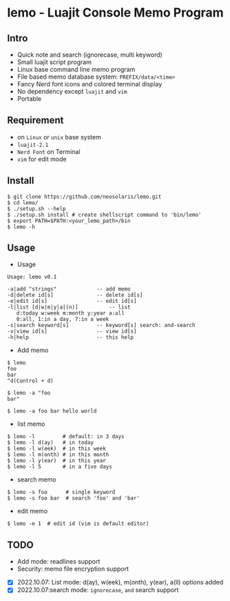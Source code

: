 # lemo - Luajit Console Memo Program

## Intro

* Quick note and search (ignorecase, multi keyword)
* Small luajit script program
* Linux base command line memo program
* File based memo database system: `PREFIX/data/<time>`
* Fancy Nerd font icons and colored terminal display
* No dependency except `luajit` and `vim`
* Portable

## Requirement

* on `Linux` or `unix` base system
* `luajit-2.1`
* `Nerd Font` on Terminal
* `vim` for edit mode

## Install

```console
$ git clone https://github.com/neosolaris/lemo.git
$ cd lemo/
$ ./setup.sh --help
$ ./setup.sh install # create shellscript command to 'bin/lemo'
$ export PATH=$PATH:<your_lemo_path>/bin
$ lemo -h
```

## Usage

* Usage
```console
Usage: lemo v0.1

-a|add "strings"             -- add memo
-d|delete id[s]              -- delete id[s]
-e|edit id[s]                -- edit id[s]
-l|list [d|w|m|y|a|(n)]          -- list
   d:today w:week m:month y:year a:all
   0:all, 1:in a day, 7:in a week
-s|search keyword[s]         -- keyword[s] search: and-search
-v|view id[s]                -- view id[s]
-h|help                      -- this help
```

* Add memo
```console
$ lemo
foo
bar
^d(Control + d)

$ lemo -a "foo
bar"

$ lemo -a foo bar hello world
```

* list memo
```console
$ lemo -l         # default: in 3 days
$ lemo -l d(ay)   # in today
$ lemo -l w(eek)  # in this week
$ lemo -l m(onth) # in this month
$ lemo -l y(ear)  # in this year
$ lemo -l 5       # in a five days
```

* search memo
```console
$ lemo -s foo      # single keyword
$ lemo -s foo bar  # search 'foo' and 'bar'
```

* edit memo
```console
$ lemo -e 1  # edit id (vim is default editor)
```

## TODO

* Add mode: readlines support
* Security: memo file encryption support
* [x] 2022.10.07: List mode: d(ay), w(eek), m(onth), y(ear), a(ll) options added
* [x] 2022.10.07:search mode: `ignorecase`, `and` search support
